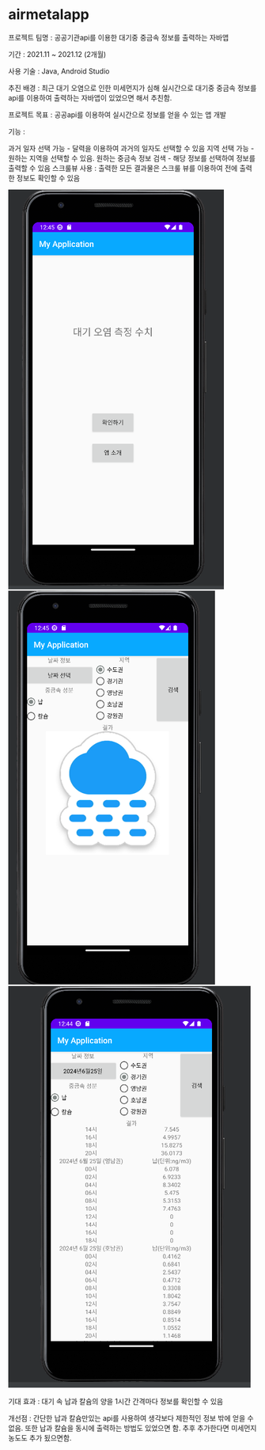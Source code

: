 # airmetalapp


프로젝트 팀명 : 공공기관api를 이용한 대기중 중금속 정보를 출력하는 자바앱

기간 : 2021.11 ~ 2021.12 (2개월)

사용 기술 : Java, Android Studio

추진 배경 : 최근 대기 오염으로 인한 미세먼지가 심해 실시간으로 대기중 중금속 정보를 api를 이용하여 출력하는 자바앱이 있었으면 해서 추친함.

프로젝트 목표 : 공공api를 이용하여 실시간으로 정보를 얻을 수 있는 앱 개발

기능 : 

과거 일자 선택 가능 - 달력을 이용하여 과거의 일자도 선택할 수 있음
지역 선택 가능 - 원하는 지역을 선택할 수 있음. 
원하는 중금속 정보 검색 - 해당 정보를 선택하여 정보를 출력할 수 있음
스크룰뷰 사용 : 출력한 모든 결과물은 스크룰 뷰를 이용하여 전에 출력한 정보도 확인할 수 있음

<img src = "https://github.com/suwho18/airmetalapp/blob/master/%EC%B6%9C%EB%A0%A5%ED%99%94%EB%A9%B41.png"></img>
<img src = "https://github.com/suwho18/airmetalapp/blob/master/%EC%B6%9C%EB%A0%A5%ED%99%94%EB%A9%B42.png"></img>
<img src = "https://github.com/suwho18/airmetalapp/blob/master/%EC%B6%9C%EB%A0%A5%ED%99%94%EB%A9%B43.png"></img>

기대 효과 : 대기 속 납과 칼슘의 양을 1시간 간격마다 정보를 확인할 수 있음

개선점 : 간단한 납과  칼슘만있는 api를 사용하여 생각보다 제한적인 정보 밖에 얻을 수 없음. 또한 납과 칼슘을 동시에 출력하는 방법도 있었으면 함. 추후 추가한다면 미세먼지 농도도 추가 됬으면함.
